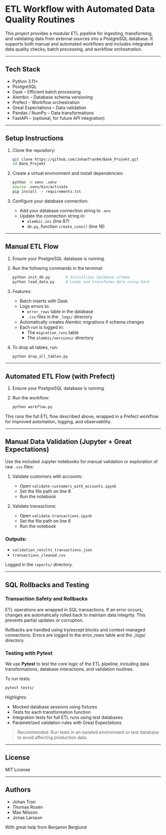 # ETL Workflow with Automated Data Quality Routines

This project provides a modular ETL pipeline for ingesting, transforming, and validating data from external sources into a PostgreSQL database. It supports both manual and automated workflows and includes integrated data quality checks, batch processing, and workflow orchestration.

---

## Tech Stack

- Python 3.11+
- PostgreSQL
- Dask – Efficient batch processing
- Alembic – Database schema versioning
- Prefect – Workflow orchestration
- Great Expectations – Data validation
- Pandas / NumPy – Data transformations
- FastAPI – (optional, for future API integration)

---

## Setup Instructions

1. Clone the repository:

   ```bash
   git clone https://github.com/JohanTran94/Bank_Projekt.git
   cd Bank_Projekt
   ```

2. Create a virtual environment and install dependencies:

   ```bash
   python -m venv .venv
   source .venv/bin/activate
   pip install -r requirements.txt
   ```

3. Configure your database connection:
   - Add your database connection string to `.env`
   - Update the connection string in:
     - `alembic.ini` (line 87)
     - `db.py`, function `create_conn()` (line 16)

---

## Manual ETL Flow

1. Ensure your PostgreSQL database is running.

2. Run the following commands in the terminal:

   ```bash
   python init_db.py       # Initializes database schema
   python load_data.py     # Loads and transforms data using Dask
   ```

3. Features:
   - Batch inserts with Dask
   - Logs errors to:
     - `error_rows` table in the database
     - `.csv` files in the `_logs/` directory
   - Automatically creates Alembic migrations if schema changes
   - Each run is logged in:
     - The `migration_runs` table
     - The `alembic/versions/` directory

4. To drop all tables, run:

   ```bash
   python drop_all_tables.py
   ```

---

## Automated ETL Flow (with Prefect)

1. Ensure your PostgreSQL database is running.

2. Run the workflow:

   ```bash
   python workflow.py
   ```

This runs the full ETL flow described above, wrapped in a Prefect workflow for improved automation, logging, and observability.

---

## Manual Data Validation (Jupyter + Great Expectations)

Use the included Jupyter notebooks for manual validation or exploration of raw `.csv` files:

1. Validate customers with accounts:
   - Open `validate-customers_with_accounts.ipynb`
   - Set the file path on line 8
   - Run the notebook

2. Validate transactions:
   - Open `validate-transactions.ipynb`
   - Set the file path on line 6
   - Run the notebook

### Outputs:

- `validation_results_transactions.json`
- `transactions_cleaned.csv`

Logged in the `reports/` directory.

---

## SQL Rollbacks and Testing

### Transaction Safety and Rollbacks

ETL operations are wrapped in SQL transactions. If an error occurs, changes are automatically rolled back to maintain data integrity. This prevents partial updates or corruption.

Rollbacks are handled using try/except blocks and context-managed connections. Errors are logged to the error_rows table and the _logs/ directory.



### Testing with Pytest

We use **Pytest** to test the core logic of the ETL pipeline, including data transformations, database interactions, and validation routines.

To run tests:

```bash
pytest tests/
```

Highlights:
- Mocked database sessions using fixtures
- Tests for each transformation function
- Integration tests for full ETL runs using test databases
- Parametrized validation rules with Great Expectations

>  Recommended: Run tests in an isolated environment or test database to avoid affecting production data.

---

## License

MIT License

---

## Authors

- Johan Tran  
- Thomas Rosén  
- Max Nilsson  
- Jonas Larsson  

With great help from Benjamin Berglund
